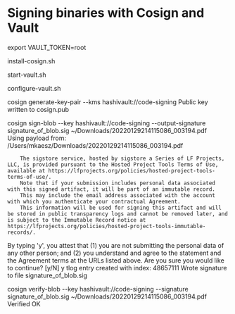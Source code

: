 # Signing binaries with Cosign and Vault

export VAULT_TOKEN=root

install-cosign.sh

start-vault.sh

configure-vault.sh

cosign generate-key-pair --kms hashivault://code-signing
Public key written to cosign.pub

cosign sign-blob --key hashivault://code-signing --output-signature signature_of_blob.sig ~/Downloads/20220129214115086_003194.pdf                                                            
Using payload from: /Users/mkaesz/Downloads/20220129214115086_003194.pdf

        The sigstore service, hosted by sigstore a Series of LF Projects, LLC, is provided pursuant to the Hosted Project Tools Terms of Use, available at https://lfprojects.org/policies/hosted-project-tools-terms-of-use/.
        Note that if your submission includes personal data associated with this signed artifact, it will be part of an immutable record.
        This may include the email address associated with the account with which you authenticate your contractual Agreement.
        This information will be used for signing this artifact and will be stored in public transparency logs and cannot be removed later, and is subject to the Immutable Record notice at https://lfprojects.org/policies/hosted-project-tools-immutable-records/.

By typing 'y', you attest that (1) you are not submitting the personal data of any other person; and (2) you understand and agree to the statement and the Agreement terms at the URLs listed above.
Are you sure you would like to continue? [y/N] y
tlog entry created with index: 48657111
Wrote signature to file signature_of_blob.sig


cosign verify-blob --key hashivault://code-signing --signature signature_of_blob.sig ~/Downloads/20220129214115086_003194.pdf
Verified OK
```
